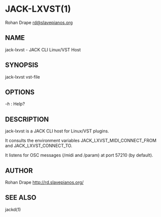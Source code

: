 JACK-LXVST(1)
=============
Rohan Drape <rd@slavepianos.org>

NAME
----
jack-lxvst - JACK CLI Linux/VST Host

SYNOPSIS
--------
jack-lxvst vst-file

OPTIONS
-------
*-h*
:   Help?

DESCRIPTION
-----------
jack-lxvst is a JACK CLI host for Linux/VST plugins.

It consults the environment variables JACK_LXVST_MIDI_CONNECT_FROM and JACK_LXVST_CONNECT_TO.

It listens for OSC messages (/midi and /param) at port 57210 (by default).

AUTHOR
------
Rohan Drape <http://rd.slavepianos.org/>

SEE ALSO
--------
jackd(1)
